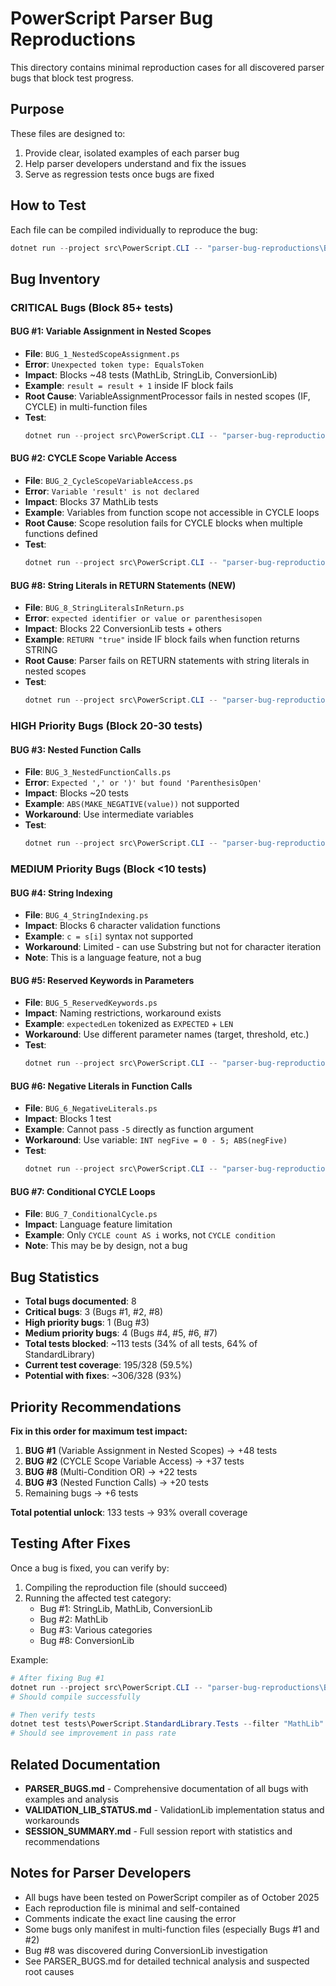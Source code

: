 # PowerScript Parser Bug Reproductions

This directory contains minimal reproduction cases for all discovered parser bugs that block test progress.

## Purpose

These files are designed to:
1. Provide clear, isolated examples of each parser bug
2. Help parser developers understand and fix the issues
3. Serve as regression tests once bugs are fixed

## How to Test

Each file can be compiled individually to reproduce the bug:

```powershell
dotnet run --project src\PowerScript.CLI -- "parser-bug-reproductions\BUG_X_Name.ps"
```

## Bug Inventory

### CRITICAL Bugs (Block 85+ tests)

#### BUG #1: Variable Assignment in Nested Scopes
- **File**: `BUG_1_NestedScopeAssignment.ps`
- **Error**: `Unexpected token type: EqualsToken`
- **Impact**: Blocks ~48 tests (MathLib, StringLib, ConversionLib)
- **Example**: `result = result + 1` inside IF block fails
- **Root Cause**: VariableAssignmentProcessor fails in nested scopes (IF, CYCLE) in multi-function files
- **Test**: 
  ```powershell
  dotnet run --project src\PowerScript.CLI -- "parser-bug-reproductions\BUG_1_NestedScopeAssignment.ps"
  ```

#### BUG #2: CYCLE Scope Variable Access
- **File**: `BUG_2_CycleScopeVariableAccess.ps`
- **Error**: `Variable 'result' is not declared`
- **Impact**: Blocks 37 MathLib tests
- **Example**: Variables from function scope not accessible in CYCLE loops
- **Root Cause**: Scope resolution fails for CYCLE blocks when multiple functions defined
- **Test**:
  ```powershell
  dotnet run --project src\PowerScript.CLI -- "parser-bug-reproductions\BUG_2_CycleScopeVariableAccess.ps"
  ```

#### BUG #8: String Literals in RETURN Statements (NEW)
- **File**: `BUG_8_StringLiteralsInReturn.ps`
- **Error**: `expected identifier or value or parenthesisopen`
- **Impact**: Blocks 22 ConversionLib tests + others
- **Example**: `RETURN "true"` inside IF block fails when function returns STRING
- **Root Cause**: Parser fails on RETURN statements with string literals in nested scopes
- **Test**:
  ```powershell
  dotnet run --project src\PowerScript.CLI -- "parser-bug-reproductions\BUG_8_StringLiteralsInReturn.ps"
  ```

### HIGH Priority Bugs (Block 20-30 tests)

#### BUG #3: Nested Function Calls
- **File**: `BUG_3_NestedFunctionCalls.ps`
- **Error**: `Expected ',' or ')' but found 'ParenthesisOpen'`
- **Impact**: Blocks ~20 tests
- **Example**: `ABS(MAKE_NEGATIVE(value))` not supported
- **Workaround**: Use intermediate variables
- **Test**:
  ```powershell
  dotnet run --project src\PowerScript.CLI -- "parser-bug-reproductions\BUG_3_NestedFunctionCalls.ps"
  ```

### MEDIUM Priority Bugs (Block <10 tests)

#### BUG #4: String Indexing
- **File**: `BUG_4_StringIndexing.ps`
- **Impact**: Blocks 6 character validation functions
- **Example**: `c = s[i]` syntax not supported
- **Workaround**: Limited - can use Substring but not for character iteration
- **Note**: This is a language feature, not a bug

#### BUG #5: Reserved Keywords in Parameters
- **File**: `BUG_5_ReservedKeywords.ps`
- **Impact**: Naming restrictions, workaround exists
- **Example**: `expectedLen` tokenized as `EXPECTED` + `LEN`
- **Workaround**: Use different parameter names (target, threshold, etc.)
- **Test**:
  ```powershell
  dotnet run --project src\PowerScript.CLI -- "parser-bug-reproductions\BUG_5_ReservedKeywords.ps"
  ```

#### BUG #6: Negative Literals in Function Calls
- **File**: `BUG_6_NegativeLiterals.ps`
- **Impact**: Blocks 1 test
- **Example**: Cannot pass `-5` directly as function argument
- **Workaround**: Use variable: `INT negFive = 0 - 5; ABS(negFive)`
- **Test**:
  ```powershell
  dotnet run --project src\PowerScript.CLI -- "parser-bug-reproductions\BUG_6_NegativeLiterals.ps"
  ```

#### BUG #7: Conditional CYCLE Loops
- **File**: `BUG_7_ConditionalCycle.ps`
- **Impact**: Language feature limitation
- **Example**: Only `CYCLE count AS i` works, not `CYCLE condition`
- **Note**: This may be by design, not a bug

## Bug Statistics

- **Total bugs documented**: 8
- **Critical bugs**: 3 (Bugs #1, #2, #8)
- **High priority bugs**: 1 (Bug #3)
- **Medium priority bugs**: 4 (Bugs #4, #5, #6, #7)
- **Total tests blocked**: ~113 tests (34% of all tests, 64% of StandardLibrary)
- **Current test coverage**: 195/328 (59.5%)
- **Potential with fixes**: ~306/328 (93%)

## Priority Recommendations

**Fix in this order for maximum test impact:**

1. **BUG #1** (Variable Assignment in Nested Scopes) → +48 tests
2. **BUG #2** (CYCLE Scope Variable Access) → +37 tests  
3. **BUG #8** (Multi-Condition OR) → +22 tests
4. **BUG #3** (Nested Function Calls) → +20 tests
5. Remaining bugs → +6 tests

**Total potential unlock**: 133 tests → 93% overall coverage

## Testing After Fixes

Once a bug is fixed, you can verify by:

1. Compiling the reproduction file (should succeed)
2. Running the affected test category:
   - Bug #1: StringLib, MathLib, ConversionLib
   - Bug #2: MathLib
   - Bug #3: Various categories
   - Bug #8: ConversionLib

Example:
```powershell
# After fixing Bug #1
dotnet run --project src\PowerScript.CLI -- "parser-bug-reproductions\BUG_1_NestedScopeAssignment.ps"
# Should compile successfully

# Then verify tests
dotnet test tests\PowerScript.StandardLibrary.Tests --filter "MathLib" --no-build
# Should see improvement in pass rate
```

## Related Documentation

- **PARSER_BUGS.md** - Comprehensive documentation of all bugs with examples and analysis
- **VALIDATION_LIB_STATUS.md** - ValidationLib implementation status and workarounds
- **SESSION_SUMMARY.md** - Full session report with statistics and recommendations

## Notes for Parser Developers

- All bugs have been tested on PowerScript compiler as of October 2025
- Each reproduction file is minimal and self-contained
- Comments indicate the exact line causing the error
- Some bugs only manifest in multi-function files (especially Bugs #1 and #2)
- Bug #8 was discovered during ConversionLib investigation
- See PARSER_BUGS.md for detailed technical analysis and suspected root causes
